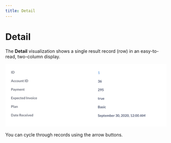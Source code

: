 ```yaml
---
title: Detail
---
```


# Detail

The **Detail** visualization shows a single result record (row) in an easy-to-read, two-column display.

![Detail of a record in the account table](../../images/detail.png)

You can cycle through records using the arrow buttons.

